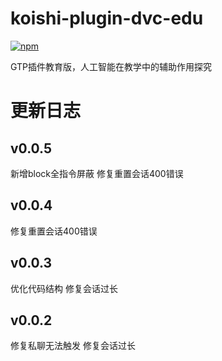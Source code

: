# koishi-plugin-dvc-edu

[![npm](https://img.shields.io/npm/v/koishi-plugin-dvc-edu?style=flat-square)](https://www.npmjs.com/package/koishi-plugin-dvc-edu)

GTP插件教育版，人工智能在教学中的辅助作用探究


# 更新日志

## v0.0.5
新增block全指令屏蔽
修复重置会话400错误

## v0.0.4
修复重置会话400错误

## v0.0.3
优化代码结构
修复会话过长

## v0.0.2

修复私聊无法触发
修复会话过长